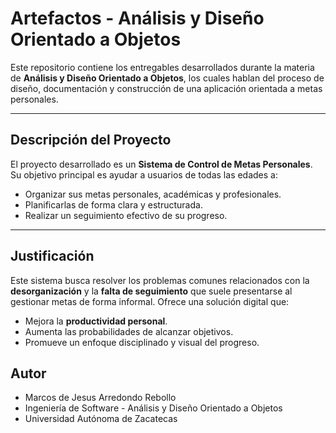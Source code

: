 # Artefactos - Análisis y Diseño Orientado a Objetos

Este repositorio contiene los entregables desarrollados durante la materia de **Análisis y Diseño Orientado a Objetos**, los cuales hablan del proceso de diseño, documentación y construcción de una aplicación orientada a metas personales.

---

## Descripción del Proyecto

El proyecto desarrollado es un **Sistema de Control de Metas Personales**. Su objetivo principal es ayudar a usuarios de todas las edades a:

- Organizar sus metas personales, académicas y profesionales.
- Planificarlas de forma clara y estructurada.
- Realizar un seguimiento efectivo de su progreso.

---

## Justificación

Este sistema busca resolver los problemas comunes relacionados con la **desorganización** y la **falta de seguimiento** que suele presentarse al gestionar metas de forma informal. Ofrece una solución digital que:

- Mejora la **productividad personal**.
- Aumenta las probabilidades de alcanzar objetivos.
- Promueve un enfoque disciplinado y visual del progreso.



## Autor

- Marcos de Jesus Arredondo Rebollo 
- Ingeniería de Software - Análisis y Diseño Orientado a Objetos 
- Universidad Autónoma de Zacatecas
